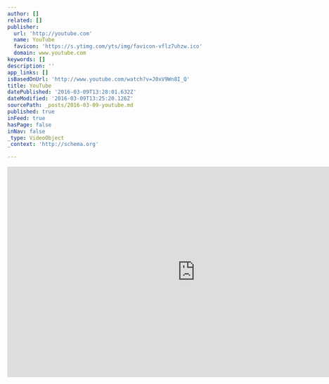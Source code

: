 ```yaml
---
author: []
related: []
publisher:
  url: 'http://youtube.com'
  name: YouTube
  favicon: 'https://s.ytimg.com/yts/img/favicon-vflz7uhzw.ico'
  domain: www.youtube.com
keywords: []
description: ''
app_links: []
isBasedOnUrl: 'http://www.youtube.com/watch?v=J0xV9Wn8I_Q'
title: YouTube
datePublished: '2016-03-09T13:28:01.632Z'
dateModified: '2016-03-09T13:25:20.126Z'
sourcePath: _posts/2016-03-09-youtube.md
published: true
inFeed: true
hasPage: false
inNav: false
_type: VideoObject
_context: 'http://schema.org'

---
```

<iframe src="http://cdn.embedly.com/widgets/media.html?url=https%3A%2F%2Fwww.youtube.com%2Fwatch%3Fv%3DJ0xV9Wn8I_Q&amp;src=http%3A%2F%2Fwww.youtube.com%2Fembed%2FJ0xV9Wn8I_Q&amp;type=text%2Fhtml&amp;key=b7d04c9b404c499eba89ee7072e1c4f7&amp;schema=youtube" width="854" height="480" scrolling="no" frameborder="0" allowfullscreen="allowfullscreen" style=""></iframe>